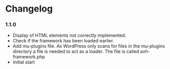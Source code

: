 # Changelog

### 1.1.0
* Display of HTML elements not correctly implemented.
* Check if the framework has been loaded earlier.
* Add mu-plugins file.
  As WordPress only scans for files in the mu-plugins directory a file is
  needed to act as a loader. The file is called avh-framework.php
* Initial start